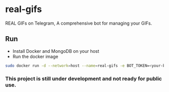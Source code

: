 # real-gifs
REAL GIFs on Telegram, A comprehensive bot for managing your GIFs.

## Run
- Install Docker and MongoDB on your host
- Run the docker image
```bash
sudo docker run -d --network=host --name=real-gifs -e BOT_TOKEN=<your-bot-token> -e BOT_USERNAME=<your-bot-username> -e PLACEHOLDER_GIF=<your-placeholder-gif-file-id> alirezabrtn/real-gifs:latest
```

### This project is still under development and not ready for public use.